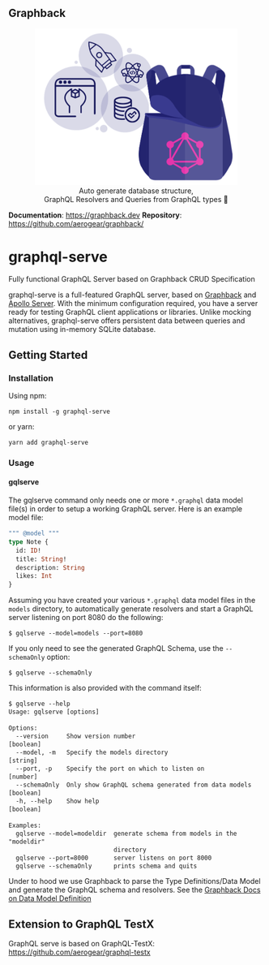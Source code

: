 ## Graphback

<p align="center">
  <img width="400" src="https://github.com/aerogear/graphback/raw/master/website/static/img/graphback.png">
  <br/>
  Auto generate database structure, <br/>
  GraphQL Resolvers and Queries from GraphQL types 🚀
</p>

**Documentation**: https://graphback.dev
**Repository**: https://github.com/aerogear/graphback/

# graphql-serve

Fully functional GraphQL Server based on Graphback CRUD Specification

graphql-serve is a full-featured GraphQL server, based on
[Graphback](https://graphback.dev/) and
[Apollo Server](https://www.apollographql.com/docs/apollo-server/). With the
minimum configuration required, you have a server ready for testing GraphQL
client applications or libraries. Unlike mocking alternatives, graphql-serve
offers persistent data between queries and mutation using in-memory SQLite
database.



## Getting Started

### Installation

Using npm:

```
npm install -g graphql-serve
```

or yarn:

```
yarn add graphql-serve
```

### Usage


#### gqlserve

The gqlserve command only needs one or more `*.graphql` data model file(s) in order to setup a working GraphQL server. Here is an example model file:

```graphql
""" @model """
type Note {
  id: ID!
  title: String!
  description: String
  likes: Int
}
```


Assuming you have created your various `*.graphql` data model files in the `models` directory, to automatically generate resolvers and start a GraphQL server listening on port 8080 do the following:

```
$ gqlserve --model=models --port=8080
```


If you only need to see the generated GraphQL Schema, use the `--schemaOnly` option:

```
$ gqlserve --schemaOnly
```

This information is also provided with the command itself:
```
$ gqlserve --help
Usage: gqlserve [options]

Options:
  --version     Show version number                                    [boolean]
  --model, -m   Specify the models directory                            [string]
  --port, -p    Specify the port on which to listen on                  [number]
  --schemaOnly  Only show GraphQL schema generated from data models    [boolean]
  -h, --help    Show help                                              [boolean]

Examples:
  gqlserve --model=modeldir  generate schema from models in the "modeldir"
                             directory
  gqlserve --port=8000       server listens on port 8000
  gqlserve --schemaOnly      prints schema and quits
```

Under to hood we use Graphback to parse the Type Definitions/Data Model and
generate the GraphQL schema and resolvers. See the
[Graphback Docs on Data Model Definition](https://graphback.dev/docs/datamodel)


## Extension to GraphQL TestX

GraphQL serve is based on GraphQL-TestX:
https://github.com/aerogear/graphql-testx

